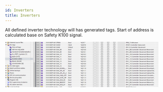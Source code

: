 ```yaml
---
id: Inverters
title: Inverters
---
```


All defined inverter technology will has generated tags.
Start of address is calculated base on Safety K100 signal.

![img](../../../assets/docs/generation/tags/Inverter.jpg)